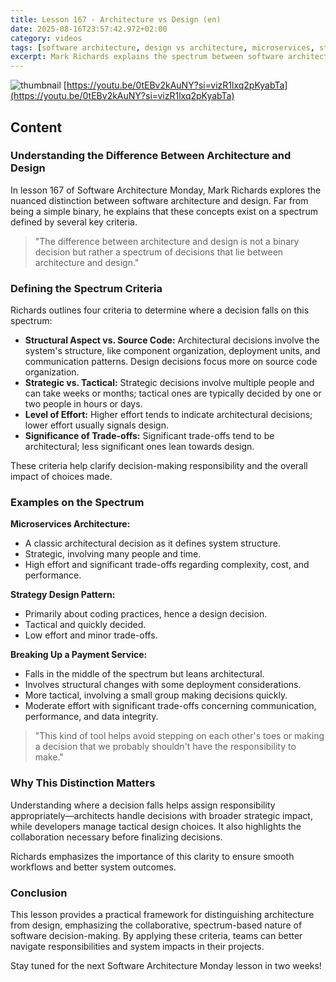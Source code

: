 ```yaml
---
title: Lesson 167 - Architecture vs Design (en)
date: 2025-08-16T23:57:42.972+02:00
category: videos
tags: [software architecture, design vs architecture, microservices, strategy pattern, software design, software development, system architecture]
excerpt: Mark Richards explains the spectrum between software architecture and design, detailing criteria to differentiate them and examples to clarify decision responsibilities.
---
```


![thumbnail](https://i.ytimg.com/vi/0tEBv2kAuNY/maxresdefault.jpg)
[https://youtu.be/0tEBv2kAuNY?si=vizR1lxq2pKyabTa](https://youtu.be/0tEBv2kAuNY?si=vizR1lxq2pKyabTa)

<!--- My thoughts -->

## Content

### Understanding the Difference Between Architecture and Design

In lesson 167 of Software Architecture Monday, Mark Richards explores the nuanced distinction between software architecture and design. Far from being a simple binary, he explains that these concepts exist on a spectrum defined by several key criteria.

> "The difference between architecture and design is not a binary decision but rather a spectrum of decisions that lie between architecture and design."

### Defining the Spectrum Criteria

Richards outlines four criteria to determine where a decision falls on this spectrum:

- **Structural Aspect vs. Source Code:** Architectural decisions involve the system's structure, like component organization, deployment units, and communication patterns. Design decisions focus more on source code organization.
- **Strategic vs. Tactical:** Strategic decisions involve multiple people and can take weeks or months; tactical ones are typically decided by one or two people in hours or days.
- **Level of Effort:** Higher effort tends to indicate architectural decisions; lower effort usually signals design.
- **Significance of Trade-offs:** Significant trade-offs tend to be architectural; less significant ones lean towards design.

These criteria help clarify decision-making responsibility and the overall impact of choices made.

### Examples on the Spectrum

**Microservices Architecture:**

- A classic architectural decision as it defines system structure.
- Strategic, involving many people and time.
- High effort and significant trade-offs regarding complexity, cost, and performance.

**Strategy Design Pattern:**

- Primarily about coding practices, hence a design decision.
- Tactical and quickly decided.
- Low effort and minor trade-offs.

**Breaking Up a Payment Service:**

- Falls in the middle of the spectrum but leans architectural.
- Involves structural changes with some deployment considerations.
- More tactical, involving a small group making decisions quickly.
- Moderate effort with significant trade-offs concerning communication, performance, and data integrity.

> "This kind of tool helps avoid stepping on each other's toes or making a decision that we probably shouldn't have the responsibility to make."

### Why This Distinction Matters

Understanding where a decision falls helps assign responsibility appropriately—architects handle decisions with broader strategic impact, while developers manage tactical design choices. It also highlights the collaboration necessary before finalizing decisions.

Richards emphasizes the importance of this clarity to ensure smooth workflows and better system outcomes.

### Conclusion

This lesson provides a practical framework for distinguishing architecture from design, emphasizing the collaborative, spectrum-based nature of software decision-making. By applying these criteria, teams can better navigate responsibilities and system impacts in their projects.

Stay tuned for the next Software Architecture Monday lesson in two weeks!
